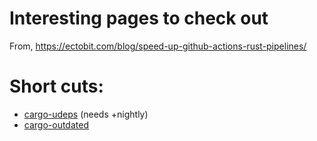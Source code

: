 # Interesting pages to check out
From, https://ectobit.com/blog/speed-up-github-actions-rust-pipelines/


# Short cuts:
* [cargo-udeps](https://github.com/est31/cargo-udeps)  (needs +nightly)
* [cargo-outdated](https://github.com/kbknapp/cargo-outdated)